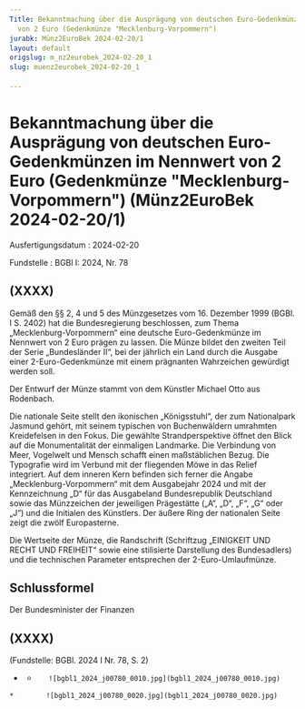 ```yaml
---
Title: Bekanntmachung über die Ausprägung von deutschen Euro-Gedenkmünzen im Nennwert
  von 2 Euro (Gedenkmünze "Mecklenburg-Vorpommern")
jurabk: Münz2EuroBek 2024-02-20/1
layout: default
origslug: m_nz2eurobek_2024-02-20_1
slug: muenz2eurobek_2024-02-20_1

---
```


# Bekanntmachung über die Ausprägung von deutschen Euro-Gedenkmünzen im Nennwert von 2 Euro (Gedenkmünze "Mecklenburg-Vorpommern") (Münz2EuroBek 2024-02-20/1)

Ausfertigungsdatum
:   2024-02-20

Fundstelle
:   BGBl I: 2024, Nr. 78


## (XXXX)

Gemäß den §§ 2, 4 und 5 des Münzgesetzes vom 16. Dezember 1999 (BGBl. I S. 2402) hat die Bundesregierung beschlossen, zum Thema „Mecklenburg-Vorpommern“ eine deutsche Euro-Gedenkmünze im Nennwert von 2 Euro prägen zu lassen. Die Münze bildet den zweiten Teil der Serie „Bundesländer II“, bei der jährlich ein Land durch die Ausgabe einer 2-Euro-Gedenkmünze mit einem prägnanten Wahrzeichen gewürdigt werden soll.

Der Entwurf der Münze stammt von dem Künstler Michael Otto aus Rodenbach.

Die nationale Seite stellt den ikonischen „Königsstuhl“, der zum Nationalpark Jasmund gehört, mit seinem typischen von Buchenwäldern umrahmten Kreidefelsen in den Fokus. Die gewählte Strandperspektive öffnet den Blick auf die Monumentalität der einmaligen Landmarke. Die Verbindung von Meer, Vogelwelt und Mensch schafft einen maßstäblichen Bezug. Die Typografie wird im Verbund mit der fliegenden Möwe in das Relief integriert. Auf dem inneren Kern befinden sich ferner die Angabe „Mecklenburg-Vorpommern“ mit dem Ausgabejahr 2024 und mit der Kennzeichnung „D“ für das Ausgabeland Bundesrepublik Deutschland sowie das Münzzeichen der jeweiligen Prägestätte („A“, „D“, „F“, „G“ oder „J“) und die Initialen des Künstlers. Der äußere Ring der nationalen Seite zeigt die zwölf Europasterne.

Die Wertseite der Münze, die Randschrift (Schriftzug „EINIGKEIT UND RECHT UND FREIHEIT“ sowie eine stilisierte Darstellung des Bundesadlers) und die technischen Parameter entsprechen der 2-Euro-Umlaufmünze.


## Schlussformel

Der Bundesminister der Finanzen


## (XXXX)

(Fundstelle: BGBl. 2024 I Nr. 78, S. 2)


*    *        ![bgbl1_2024_j00780_0010.jpg](bgbl1_2024_j00780_0010.jpg)
    *        ![bgbl1_2024_j00780_0020.jpg](bgbl1_2024_j00780_0020.jpg)


